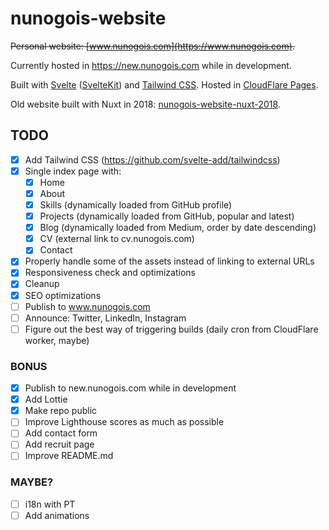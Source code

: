 # nunogois-website

~~Personal website: [www.nunogois.com](https://www.nunogois.com).~~

Currently hosted in https://new.nunogois.com while in development.

Built with [Svelte](https://svelte.dev/) ([SvelteKit](https://kit.svelte.dev/)) and [Tailwind CSS](https://tailwindcss.com/).
Hosted in [CloudFlare Pages](https://pages.cloudflare.com/).

Old website built with Nuxt in 2018: [nunogois-website-nuxt-2018](https://github.com/nunogois/nunogois-website-nuxt-2018).

## TODO

- [x] Add Tailwind CSS (https://github.com/svelte-add/tailwindcss)
- [x] Single index page with:
  - [x] Home
  - [x] About
  - [x] Skills (dynamically loaded from GitHub profile)
  - [x] Projects (dynamically loaded from GitHub, popular and latest)
  - [x] Blog (dynamically loaded from Medium, order by date descending)
  - [x] CV (external link to cv.nunogois.com)
  - [x] Contact
- [x] Properly handle some of the assets instead of linking to external URLs
- [x] Responsiveness check and optimizations
- [x] Cleanup
- [x] SEO optimizations
- [ ] Publish to www.nunogois.com
- [ ] Announce: Twitter, LinkedIn, Instagram
- [ ] Figure out the best way of triggering builds (daily cron from CloudFlare worker, maybe)

### BONUS

- [x] Publish to new.nunogois.com while in development
- [x] Add Lottie
- [x] Make repo public
- [ ] Improve Lighthouse scores as much as possible
- [ ] Add contact form
- [ ] Add recruit page
- [ ] Improve README.md

### MAYBE?

- [ ] i18n with PT
- [ ] Add animations
